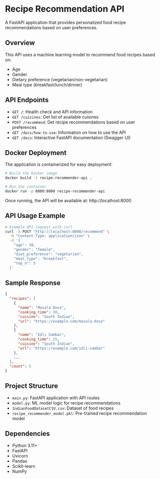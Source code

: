 # Recipe Recommendation API

A FastAPI application that provides personalized food recipe recommendations based on user preferences.

## Overview

This API uses a machine learning model to recommend food recipes based on:
- Age
- Gender
- Dietary preference (vegetarian/non-vegetarian)
- Meal type (breakfast/lunch/dinner)

## API Endpoints

- `GET /`: Health check and API information
- `GET /cuisines`: Get list of available cuisines
- `POST /recommend`: Get recipe recommendations based on user preferences
- `GET /docs/how-to-use`: Information on how to use the API
- `GET /docs`: Interactive FastAPI documentation (Swagger UI)

## Docker Deployment

The application is containerized for easy deployment:

```bash
# Build the Docker image
docker build -t recipe-recommender-api .

# Run the container
docker run -p 8000:8000 recipe-recommender-api
```

Once running, the API will be available at: http://localhost:8000

## API Usage Example

```bash
# Example API request with curl
curl -X POST "http://localhost:8000/recommend" \
  -H "Content-Type: application/json" \
  -d '{
    "age": 30,
    "gender": "female",
    "diet_preference": "vegetarian",
    "meal_type": "breakfast",
    "top_n": 5
  }'
```

## Sample Response

```json
{
  "recipes": [
    {
      "name": "Masala Dosa",
      "cooking_time": 30,
      "cuisine": "South Indian",
      "url": "https://example.com/masala-dosa"
    },
    {
      "name": "Idli Sambar",
      "cooking_time": 25,
      "cuisine": "South Indian",
      "url": "https://example.com/idli-sambar"
    },
    ...
  ],
  "count": 5
}
```

## Project Structure

- `main.py`: FastAPI application with API routes
- `model.py`: ML model logic for recipe recommendations
- `IndianFoodDatasetCSV.csv`: Dataset of food recipes
- `recipe_recommender_model.pkl`: Pre-trained recipe recommendation model

## Dependencies

- Python 3.11+
- FastAPI
- Uvicorn
- Pandas
- Scikit-learn
- NumPy
